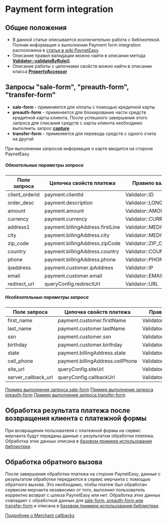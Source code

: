 # Payment form integration

## Общие положения

* В данной статье описывается исключительно работа с библиотекой. Полная информация о выполнении Payment form integration расположена в [статье в wiki PaynetEasy](http://wiki.payneteasy.com/index.php/PnE:Payment_Form_integration).
* Описание правил валидации можно найти в описании метода **[Validator::validateByRule()](../library-internals/02-validator.md#validateByRule)**.
* Описание работы с цепочками свойств можно найти в описании класса **[PropertyAccessor](../library-internals/03-property-accessor.md)**

## <a name="form"></a> Запросы "sale-form", "preauth-form", "transfer-form"

* **sale-form** - применяется для оплаты с помощью кредитной карты
* **preauth-form** - применяется для блокирования части средств кредитной карты клиента. После успешного завершения этого запроса для списания средств с карты клиента необходимо выполнить запрос **[capture](01-preauth-capture-transactions.md#capture)**
* **transfer-form** - применяется для перевода средств с одного счета на другой

При выполнении запросов информация о карте вводится на стороне PaynetEasy.

##### Обязательные параметры запроса

Поле запроса        |Цепочка свойств платежа            |Правило валидации
--------------------|-----------------------------------|-----------------
client_orderid      |payment.clientId                   |Validator::ID
order_desc          |payment.description                |Validator::LONG_STRING
amount              |payment.amount                     |Validator::AMOUNT
currency            |payment.currency                   |Validator::CURRENCY
address1            |payment.billingAddress.firstLine   |Validator::MEDIUM_STRING
city                |payment.billingAddress.city        |Validator::MEDIUM_STRING
zip_code            |payment.billingAddress.zipCode     |Validator::ZIP_CODE
country             |payment.billingAddress.country     |Validator::COUNTRY
phone               |payment.billingAddress.phone       |Validator::PHONE
ipaddress           |payment.customer.ipAddress         |Validator::IP
email               |payment.customer.email             |Validator::EMAIL
redirect_url        |queryConfig.redirectUrl            |Validator::URL

##### Необязательные параметры запроса

Поле запроса        |Цепочка свойств платежа            |Правило валидации
--------------------|-----------------------------------|-----------------
first_name          |payment.customer.firstName         |Validator::MEDIUM_STRING
last_name           |payment.customer.lastName          |Validator::MEDIUM_STRING
ssn                 |payment.customer.ssn               |Validator::SSN
birthday            |payment.customer.birthday          |Validator::DATE
state               |payment.billingAddress.state       |Validator::COUNTRY
cell_phone          |payment.billingAddress.cellPhone   |Validator::PHONE
site_url            |queryConfig.siteUrl                |Validator::URL
server_callback_url |queryConfig.callbackUrl            |Validator::URL

[Пример выполнения запроса sale-form](../../example/sale-form.php)
[Пример выполнения запроса preauth-form](../../example/preauth-form.php)
[Пример выполнения запроса transfer-form](../../example/transfer-form.php)

## <a name="form-redirect"></a> Обработка результата платежа после возвращения клиента с платежной формы

При возвращении пользователя с платежной формы на сервис мерчанта будут переданы данные с результатом обработки платежа. Обработка этих данных описана в [базовом примере использования библиотеки](../00-basic-tutorial.md#stage_2).

## <a name="callback"></a> Обработка обратного вызова

После завершения обработки платежа на стороне PaynetEasy, данные с результатом обработки передаются в сервис мерчанта с помощью обратного вызова. Это необходимо, чтобы платеж был обработан сервисом мерчанта независимо от того, выполнил пользователь корректно возврат с шлюза PaynetEasy или нет. Обработка этих данных совпадает с обработкой данных для [sale-form, preauth-form или transfer-form](05-payment-form-integration.md) и описана в [базовом примере использования библиотеки](../00-basic-tutorial.md#stage_2).

[Подробнее о Merchant callbacks](06-merchant-callbacks.md)
